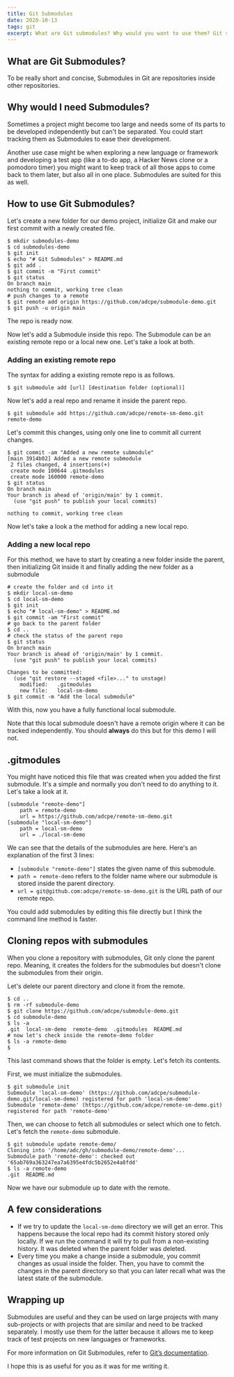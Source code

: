 ```yaml
---
title: Git Submodules
date: 2020-10-13
tags: git
excerpt: What are Git submodules? Why would you want to use them? Git submodules explained.
---
```


## What are Git Submodules?

To be really short and concise, Submodules in Git are repositories inside other repositories.

## Why would I need Submodules?

Sometimes a project might become too large and needs some of its parts to be developed independently but can't be separated. You could start tracking them as Submodules to ease their development.

Another use case might be when exploring a new language or framework and developing a test app (like a to-do app, a Hacker News clone or a pomodoro timer) you might want to keep track of all those apps to come back to them later, but also all in one place. Submodules are suited for this as well.

## How to use Git Submodules?

Let's create a new folder for our demo project, initialize Git and make our first commit with a newly created file.

```console
$ mkdir submodules-demo
$ cd submodules-demo
$ git init
$ echo "# Git Submodules" > README.md
$ git add .
$ git commit -m "First commit"
$ git status
On branch main
nothing to commit, working tree clean
# push changes to a remote
$ git remote add origin https://github.com/adcpe/submodule-demo.git
$ git push -u origin main
```

The repo is ready now.

Now let's add a Submodule inside this repo. The Submodule can be an existing remote repo or a local new one. Let's take a look at both.

### Adding an existing remote repo

The syntax for adding a existing remote repo is as follows.

```console
$ git submodule add [url] [destination folder (optional)]
```

Now let's add a real repo and rename it inside the parent repo.

```console
$ git submodule add https://github.com/adcpe/remote-sm-demo.git remote-demo
```

Let's commit this changes, using only one line to commit all current changes.

```console
$ git commit -am "Added a new remote submodule"
[main 3914b02] Added a new remote submodule
 2 files changed, 4 insertions(+)
 create mode 100644 .gitmodules
 create mode 160000 remote-demo
$ git status
On branch main
Your branch is ahead of 'origin/main' by 1 commit.
  (use "git push" to publish your local commits)

nothing to commit, working tree clean
```

Now let's take a look a the method for adding a new local repo.

### Adding a new local repo

For this method, we have to start by creating a new folder inside the parent, then initializing Git inside it and finally adding the new folder as a submodule

```console
# create the folder and cd into it
$ mkdir local-sm-demo
$ cd local-sm-demo
$ git init
$ echo "# local-sm-demo" > README.md
$ git commit -am "First commit"
# go back to the parent folder
$ cd ..
# check the status of the parent repo
$ git status
On branch main
Your branch is ahead of 'origin/main' by 1 commit.
  (use "git push" to publish your local commits)

Changes to be committed:
  (use "git restore --staged <file>..." to unstage)
	modified:   .gitmodules
	new file:   local-sm-demo
$ git commit -m "Add the local submodule"
```

With this, now you have a fully functional local submodule.

Note that this local submodule doesn't have a remote origin where it can be tracked independently. You should **always** do this but for this demo I will not.

## .gitmodules

You might have noticed this file that was created when you added the first submodule. It's a simple and normally you don't need to do anything to it. Let's take a look at it.

```
[submodule "remote-demo"]
	path = remote-demo
	url = https://github.com/adcpe/remote-sm-demo.git
[submodule "local-sm-demo"]
	path = local-sm-demo
	url = ./local-sm-demo
```

We can see that the details of the submodules are here. Here's an explanation of the first 3 lines:

- `[submodule "remote-demo"]` states the given name of this submodule.
- `path = remote-demo` refers to the folder name where our submodule is stored inside the parent directory.
- `url = git@github.com:adcpe/remote-sm-demo.git` is the URL path of our remote repo.

You could add submodules by editing this file directly but I think the command line method is faster.

## Cloning repos with submodules

When you clone a repository with submodules, Git only clone the parent repo. Meaning, it creates the folders for the submodules but doesn't clone the submodules from their origin.

Let's delete our parent directory and clone it from the remote.

```console
$ cd ..
$ rm -rf submodule-demo
$ git clone https://github.com/adcpe/submodule-demo.git
$ cd submodule-demo
$ ls -a
.git  local-sm-demo  remote-demo  .gitmodules  README.md
# now let's check inside the remote-demo folder
$ ls -a remote-demo
$
```

This last command shows that the folder is empty. Let's fetch its contents.

First, we must initialize the submodules.

```console
$ git submodule init
Submodule 'local-sm-demo' (https://github.com/adcpe/submodule-demo.git/local-sm-demo) registered for path 'local-sm-demo'
Submodule 'remote-demo' (https://github.com/adcpe/remote-sm-demo.git) registered for path 'remote-demo'
```

Then, we can choose to fetch all submodules or select which one to fetch. Let's fetch the `remote-demo` submodule.

```console
$ git submodule update remote-demo/
Cloning into '/home/adc/gh/submodule-demo/remote-demo'...
Submodule path 'remote-demo': checked out '65ab769a363247ea7a6395e4fdc5b2652e4a8fdd'
$ ls -a remote-demo
.git  README.md
```

Now we have our submodule up to date with the remote.

## A few considerations

- If we try to update the `local-sm-demo` directory we will get an error. This happens because the local repo had its commit history stored only locally. If we run the command it will try to pull from a non-existing history. It was deleted when the parent folder was deleted.
- Every time you make a change inside a submodule, you commit changes as usual inside the folder. Then, you have to commit the changes in the parent directory so that you can later recall what was the latest state of the submodule.

## Wrapping up

Submodules are useful and they can be used on large projects with many sub-projects or with projects that are similar and need to be tracked separately. I mostly use them for the latter because it allows me to keep track of test projects on new languages or frameworks.

For more information on Git Submodules, refer to [Git’s documentation](https://git-scm.com/book/en/v2/Git-Tools-Submodules).

I hope this is as useful for you as it was for me writing it.
